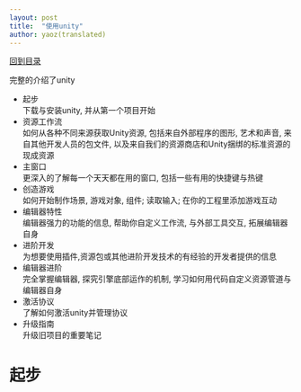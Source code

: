```yaml
---  
layout: post  
title:  "使用unity"  
author: yaoz(translated)  
---  
```


[回到目录](../unity-manual.md)  

完整的介绍了unity

- 起步  
  下载与安装unity, 并从第一个项目开始
- 资源工作流  
  如何从各种不同来源获取Unity资源, 包括来自外部程序的图形, 艺术和声音, 来自其他开发人员的包文件, 以及来自我们的资源商店和Unity捆绑的标准资源的现成资源
- 主窗口  
  更深入的了解每一个天天都在用的窗口, 包括一些有用的快捷键与热键  
- 创造游戏  
  如何开始制作场景, 游戏对象, 组件; 读取输入; 在你的工程里添加游戏互动  
- 编辑器特性  
  编辑器强力的功能的信息, 帮助你自定义工作流, 与外部工具交互, 拓展编辑器自身  
- 进阶开发  
  为想要使用插件,资源包或其他进阶开发技术的有经验的开发者提供的信息  
- 编辑器进阶  
  完全掌握编辑器, 探究引擎底部运作的机制, 学习如何用代码自定义资源管道与编辑器自身  
- 激活协议  
  了解如何激活unity并管理协议
- 升级指南  
  升级旧项目的重要笔记

# 起步